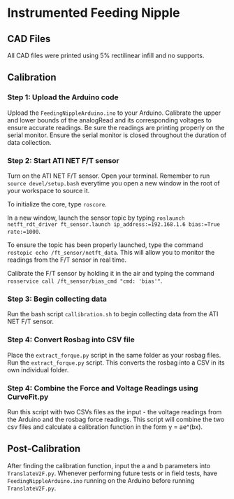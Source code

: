 # Instrumented Feeding Nipple

## CAD Files
All CAD files were printed using 5% rectilinear infill and no supports.

## Calibration 

### Step 1: Upload the Arduino code
Upload the `FeedingNippleArduino.ino` to your Arduino. Calibrate the upper and lower bounds of the analogRead and its corresponding voltages to ensure accurate readings. Be sure the readings are printing properly on the serial monitor. Ensure the serial monitor is closed throughout the duration of data collection.

### Step 2: Start ATI NET F/T sensor
Turn on the ATI NET F/T sensor. Open your terminal. Remember to run `source devel/setup.bash` everytime you open a new window in the root of your workspace to source it.

To initialize the core, type `roscore`.

In a new window, launch the sensor topic by typing `roslaunch netft_rdt_driver ft_sensor.launch ip_address:=192.168.1.6 bias:=True rate:=1000`.

To ensure the topic has been properly launched, type the command `rostopic echo /ft_sensor/netft_data`. This will allow you to monitor the readings from the F/T sensor in real time.

Calibrate the F/T sensor by holding it in the air and typing the command `rosservice call /ft_sensor/bias_cmd "cmd: 'bias'"`.


### Step 3: Begin collecting data
Run the bash script `callibration.sh` to begin collecting data from the ATI NET F/T sensor.

### Step 4: Convert Rosbag into CSV file
Place the `extract_forque.py` script in the same folder as your rosbag files. Run the `extract_forque.py` script. This converts the rosbag into a CSV in its own individual folder.

### Step 4: Combine the Force and Voltage Readings using CurveFit.py
Run this script with two CSVs files as the input - the voltage readings from the Arduino and the rosbag force readings. This script will combine the two csv files and calculate a calibration function in the form y = ae^(bx).


## Post-Calibration 
After finding the calibration function, input the a and b parameters into `TranslateV2F.py`. Whenever performing future tests or in field tests, have `FeedingNippleArduino.ino` running on the Arduino before running `TranslateV2F.py`.
